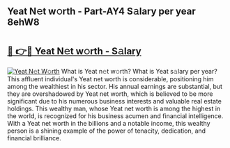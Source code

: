 ## Yeat N𝚎t w𝚘rth - Part-AY4 S𝚊lary per year 8ehW8

# <h2><a href="http://gc4ak6.nevu.top/?p=Yeat">🔗 👉🔴 Yeat N𝚎t w𝚘rth - S𝚊lary</a></h2>

[![Yeat N𝚎t W𝚘rth](https://i.imgur.com/Oavwk0R.jpeg)](http://gc4ak6.nevu.top/?p=Yeat)
What is Yeat n𝚎t w𝚘rth? What is Yeat s𝚊lary per year?
This affluent individual's Yeat net worth is considerable, positioning him among the wealthiest in his sector. His annual earnings are substantial, but they are overshadowed by Yeat net worth, which is believed to be more significant due to his numerous business interests and valuable real estate holdings. This wealthy man, whose Yeat net worth is among the highest in the world, is recognized for his business acumen and financial intelligence. With a Yeat net worth in the billions and a notable income, this wealthy person is a shining example of the power of tenacity, dedication, and financial brilliance.
